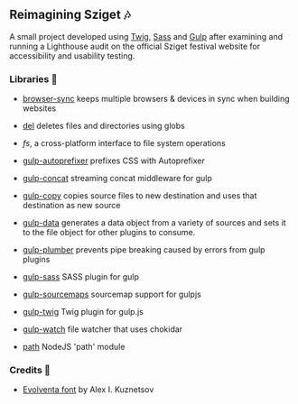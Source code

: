 ## Reimagining Sziget 🎶

A small project developed using [Twig](https://github.com/twigjs/twig.js), [Sass](https://github.com/sass/dart-sass) and [Gulp](https://github.com/gulpjs/gulp) after examining and running a Lighthouse audit on the official Sziget festival website for accessibility and usability testing.

### Libraries 🔧 

* [browser-sync](https://github.com/BrowserSync/browser-sync) keeps multiple browsers & devices in sync when building websites
* [del](https://github.com/sindresorhus/del) deletes files and directories using globs

* _fs_, a cross-platform interface to file system operations
* [gulp-autoprefixer](https://github.com/sindresorhus/gulp-autoprefixer) prefixes CSS with Autoprefixer
* [gulp-concat](https://github.com/gulp-community/gulp-concat) streaming concat middleware for gulp
* [gulp-copy](https://github.com/klaascuvelier/gulp-copy) copies source files to new destination and uses that destination as new source 
* [gulp-data](https://github.com/colynb/gulp-data) generates a data object from a variety of sources and sets it to the file object for other plugins to consume.
* [gulp-plumber](https://github.com/floatdrop/gulp-plumber) prevents pipe breaking caused by errors from gulp plugins
* [gulp-sass](https://github.com/dlmanning/gulp-sass) SASS plugin for gulp 
* [gulp-sourcemaps](https://github.com/gulp-sourcemaps/gulp-sourcemaps) sourcemap support for gulpjs
* [gulp-twig](https://github.com/simon-dt/gulp-twig) Twig plugin for gulp.js
* [gulp-watch](https://github.com/floatdrop/gulp-watch) file watcher that uses chokidar
* [path](https://github.com/jinder/path) NodeJS 'path' module 



### Credits 📝

* [Evolventa font](https://evolventa.github.io/) by Alex I. Kuznetsov
